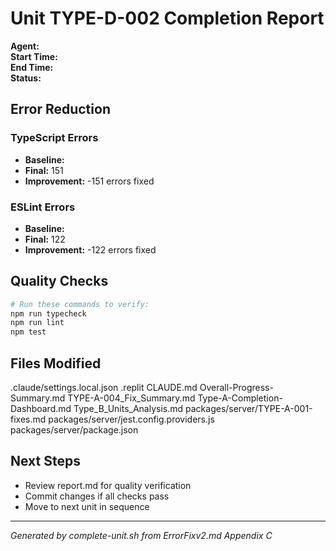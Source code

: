 # Unit TYPE-D-002 Completion Report

**Agent:**   
**Start Time:**   
**End Time:**   
**Status:**   

## Error Reduction

### TypeScript Errors
- **Baseline:** 
- **Final:** 151
- **Improvement:** -151 errors fixed

### ESLint Errors
- **Baseline:** 
- **Final:** 122
- **Improvement:** -122 errors fixed

## Quality Checks

```bash
# Run these commands to verify:
npm run typecheck
npm run lint
npm test
```

## Files Modified
.claude/settings.local.json
.replit
CLAUDE.md
Overall-Progress-Summary.md
TYPE-A-004_Fix_Summary.md
Type-A-Completion-Dashboard.md
Type_B_Units_Analysis.md
packages/server/TYPE-A-001-fixes.md
packages/server/jest.config.providers.js
packages/server/package.json

## Next Steps
- Review report.md for quality verification
- Commit changes if all checks pass
- Move to next unit in sequence

---
*Generated by complete-unit.sh from ErrorFixv2.md Appendix C*
